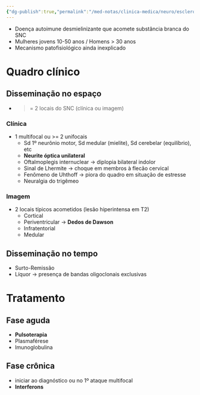 ```yaml
---
{"dg-publish":true,"permalink":"/med-notas/clinica-medica/neuro/esclerose-multipla/"}
---
```


- Doença autoimune desmielinizante que acomete substância branca do SNC
- Mulheres jovens 10-50 anos / Homens > 30 anos
- Mecanismo patofisiológico ainda inexplicado

# Quadro clínico
## Disseminação no espaço
- >= 2 locais do SNC (clínica ou imagem)
### Clínica
- 1 multifocal ou >= 2 unifocais 
	- Sd 1º neurônio motor, Sd medular (mielite), Sd cerebelar (equilíbrio), etc
	- **Neurite óptica unilateral**
	- Oftalmoplegis internuclear -> diplopia bilateral indolor
	- Sinal de Lhermite -> choque em membros à flecão cervical
	- Fenômeno de Uhthoff -> piora do quadro em situação de estresse
	- Neuralgia do trigêmeo
### Imagem
- 2 locais típicos acometidos (lesão hiperintensa em T2)
	- Cortical
	- Periventricular -> **Dedos de Dawson**
	- Infratentorial
	- Medular

## Disseminação no tempo
- Surto-Remissão
- Líquor -> presença de bandas oligoclonais exclusivas
# Tratamento
## Fase aguda
- **Pulsoterapia**
- Plasmaférese
- Imunoglobulina

## Fase crônica
- iniciar ao diagnóstico ou no 1º ataque multifocal
- **Interferons**
